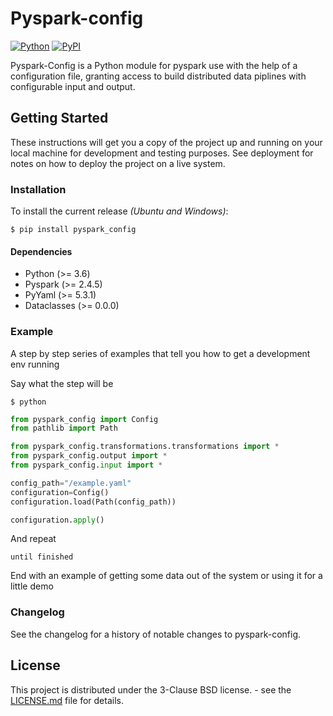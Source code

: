 # Pyspark-config

[![Python](https://img.shields.io/pypi/pyversions/tensorflow.svg?style=plastic)](https://pypi.org/project/pyspark-config/)
[![PyPI](https://badge.fury.io/py/tensorflow.svg)](https://pypi.org/project/pyspark-config/)

Pyspark-Config is a Python module for pyspark use with the help of a configuration file, granting access to build distributed data piplines with configurable input and output. 


## Getting Started

These instructions will get you a copy of the project up and running on your local machine for development and testing purposes. See deployment for notes on how to deploy the project on a live system.

### Installation

To install the current release *(Ubuntu and Windows)*:

```
$ pip install pyspark_config
```

#### Dependencies

<ul>
  <li>Python (>= 3.6)</li>
  <li>Pyspark (>= 2.4.5)</li>
  <li>PyYaml (>= 5.3.1)</li>
  <li>Dataclasses (>= 0.0.0)</li>
</ul>

### Example

A step by step series of examples that tell you how to get a development env running

Say what the step will be

```shell
$ python
```

```python
from pyspark_config import Config
from pathlib import Path

from pyspark_config.transformations.transformations import *
from pyspark_config.output import *
from pyspark_config.input import *

config_path="/example.yaml"
configuration=Config()
configuration.load(Path(config_path))

configuration.apply()
```

And repeat

```
until finished
```

End with an example of getting some data out of the system or using it for a little demo

### Changelog

See the changelog for a history of notable changes to pyspark-config.

## License

This project is distributed under the 3-Clause BSD license. - see the [LICENSE.md](https://github.com/Patrizio1301/pyspark-config/LICENSE.md) file for details. 

